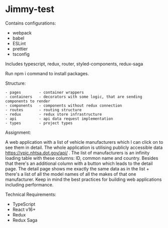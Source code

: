 # Jimmy-test
Contains configurations:
  - webpack
  - babel
  - ESLint
  - prettier
  - tsconfig

Includes typescript, redux, router, styled-components, redux-saga

Run npm i command to install packages.

Structure:
    
    - pages        - container wrappers
    - containers   - decorators with some logic, that are sending components to render
    - components   - components without redux connection
    - routes       - routing structure
    - redux        - redux store infrastructure
    - api          - api data request implementation
    - types        - project types
    
Assignment:

A web application with a list of vehicle manufacturers which I can click on to see them in detail.
The whole application is utilising publicly accessible data https://vpic.nhtsa.dot.gov/api/ .
The list of manufacturers is an infinity loading table with these columns: ID, common name and country. Besides that there's an additional column with a button which leads to the detail page.
The detail page shows me exactly the same data as in the list + there's a list of all the model names of all the makes of that one manufacturer.
Keep in mind the best practices for building web applications including performance.

Technical Requirements:
* TypeScript
* React v16+
* Redux
* Redux Saga
